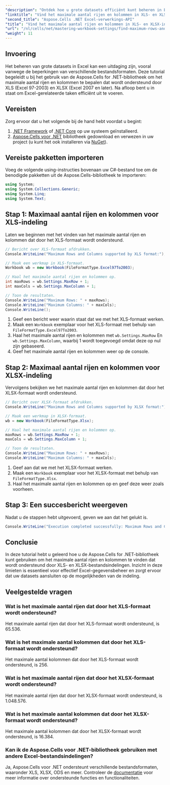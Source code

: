 ```yaml
---
"description": "Ontdek hoe u grote datasets efficiënt kunt beheren in Excel met behulp van de Aspose.Cells for .NET-bibliotheek. Deze handleiding biedt een stapsgewijze aanpak voor het bepalen van het maximale aantal rijen en kolommen dat wordt ondersteund door zowel de XLS- als de XLSX-bestandsindeling."
"linktitle": "Vind het maximale aantal rijen en kolommen in XLS- en XLSX-indelingen"
"second_title": "Aspose.Cells .NET Excel-verwerkings-API"
"title": "Vind het maximale aantal rijen en kolommen in XLS- en XLSX-indelingen"
"url": "/nl/cells/net/mastering-workbook-settings/find-maximum-rows-and-columns/"
"weight": 11
---
```


## Invoering

Het beheren van grote datasets in Excel kan een uitdaging zijn, vooral vanwege de beperkingen van verschillende bestandsformaten. Deze tutorial begeleidt u bij het gebruik van de Aspose.Cells for .NET-bibliotheek om het maximale aantal rijen en kolommen te bepalen dat wordt ondersteund door XLS (Excel 97-2003) en XLSX (Excel 2007 en later). Na afloop bent u in staat om Excel-gerelateerde taken efficiënt uit te voeren.

## Vereisten

Zorg ervoor dat u het volgende bij de hand hebt voordat u begint:

1. [.NET Framework](https://dotnet.microsoft.com/en-us/download) of [.NET Core](https://dotnet.microsoft.com/en-us/download) op uw systeem geïnstalleerd.
2. [Aspose.Cells voor .NET](https://releases.aspose.com/cells/net/) bibliotheek gedownload en verwezen in uw project (u kunt het ook installeren via [NuGet](https://www.nuget.org/packages/Aspose.Cells/)).

## Vereiste pakketten importeren

Voeg de volgende using-instructies bovenaan uw C#-bestand toe om de benodigde pakketten uit de Aspose.Cells-bibliotheek te importeren:

```csharp
using System;
using System.Collections.Generic;
using System.Linq;
using System.Text;
```

## Stap 1: Maximaal aantal rijen en kolommen voor XLS-indeling

Laten we beginnen met het vinden van het maximale aantal rijen en kolommen dat door het XLS-formaat wordt ondersteund.

```csharp
// Bericht over XLS-formaat afdrukken.
Console.WriteLine("Maximum Rows and Columns supported by XLS format:");

// Maak een werkmap in XLS-formaat.
Workbook wb = new Workbook(FileFormatType.Excel97To2003);

// Haal het maximale aantal rijen en kolommen op.
int maxRows = wb.Settings.MaxRow + 1;
int maxCols = wb.Settings.MaxColumn + 1;

// Toon de resultaten.
Console.WriteLine("Maximum Rows: " + maxRows);
Console.WriteLine("Maximum Columns: " + maxCols);
Console.WriteLine();
```

1. Geef een bericht weer waarin staat dat we met het XLS-formaat werken.
2. Maak een `Workbook` exemplaar voor het XLS-formaat met behulp van `FileFormatType.Excel97To2003`.
3. Haal het maximale aantal rijen en kolommen met `wb.Settings.MaxRow` En `wb.Settings.MaxColumn`, waarbij 1 wordt toegevoegd omdat deze op nul zijn gebaseerd.
4. Geef het maximale aantal rijen en kolommen weer op de console.

## Stap 2: Maximaal aantal rijen en kolommen voor XLSX-indeling

Vervolgens bekijken we het maximale aantal rijen en kolommen dat door het XLSX-formaat wordt ondersteund.

```csharp
// Bericht over XLSX-formaat afdrukken.
Console.WriteLine("Maximum Rows and Columns supported by XLSX format:");

// Maak een werkmap in XLSX-formaat.
wb = new Workbook(FileFormatType.Xlsx);

// Haal het maximale aantal rijen en kolommen op.
maxRows = wb.Settings.MaxRow + 1;
maxCols = wb.Settings.MaxColumn + 1;

// Toon de resultaten.
Console.WriteLine("Maximum Rows: " + maxRows);
Console.WriteLine("Maximum Columns: " + maxCols);
```

1. Geef aan dat we met het XLSX-formaat werken.
2. Maak een `Workbook` exemplaar voor het XLSX-formaat met behulp van `FileFormatType.Xlsx`.
3. Haal het maximale aantal rijen en kolommen op en geef deze weer zoals voorheen.

## Stap 3: Een succesbericht weergeven

Nadat u de stappen hebt uitgevoerd, geven we aan dat het gelukt is.

```csharp
Console.WriteLine("Execution completed successfully: Maximum Rows and Columns retrieval for both formats.");
```

## Conclusie

In deze tutorial hebt u geleerd hoe u de Aspose.Cells for .NET-bibliotheek kunt gebruiken om het maximale aantal rijen en kolommen te vinden dat wordt ondersteund door XLS- en XLSX-bestandsindelingen. Inzicht in deze limieten is essentieel voor effectief Excel-gegevensbeheer en zorgt ervoor dat uw datasets aansluiten op de mogelijkheden van de indeling.

## Veelgestelde vragen

### Wat is het maximale aantal rijen dat door het XLS-formaat wordt ondersteund?
Het maximale aantal rijen dat door het XLS-formaat wordt ondersteund, is 65.536.

### Wat is het maximale aantal kolommen dat door het XLS-formaat wordt ondersteund?
Het maximale aantal kolommen dat door het XLS-formaat wordt ondersteund, is 256.

### Wat is het maximale aantal rijen dat door het XLSX-formaat wordt ondersteund?
Het maximale aantal rijen dat door het XLSX-formaat wordt ondersteund, is 1.048.576.

### Wat is het maximale aantal kolommen dat door het XLSX-formaat wordt ondersteund?
Het maximale aantal kolommen dat door het XLSX-formaat wordt ondersteund, is 16.384.

### Kan ik de Aspose.Cells voor .NET-bibliotheek gebruiken met andere Excel-bestandsindelingen?
Ja, Aspose.Cells voor .NET ondersteunt verschillende bestandsformaten, waaronder XLS, XLSX, ODS en meer. Controleer de [documentatie](https://reference.aspose.com/cells/net/) voor meer informatie over ondersteunde functies en functionaliteiten.
